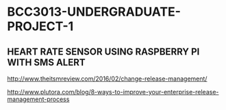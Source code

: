 # BCC3013-UNDERGRADUATE-PROJECT-1

## HEART RATE SENSOR USING RASPBERRY PI WITH SMS ALERT

http://www.theitsmreview.com/2016/02/change-release-management/

http://www.plutora.com/blog/8-ways-to-improve-your-enterprise-release-management-process
